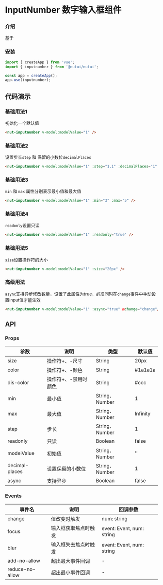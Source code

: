 # InputNumber 数字输入框组件

### 介绍

基于

### 安装

``` javascript
import { createApp } from 'vue';
import { inputnumber } from '@nutui/nutui';

const app = createApp();
app.use(inputnumber);

```

## 代码演示

### 基础用法1

初始化一个默认值

```html
<nut-inputnumber v-model:modelValue="1" />
```

### 基础用法2

设置步长`step` 和 保留的小数位`decimalPlaces`

```html
<nut-inputnumber v-model:modelValue="1" :step="1.1" :decimalPlaces="1" />
```

### 基础用法3

`min` 和 `max` 属性分别表示最小值和最大值

```html
<nut-inputnumber v-model:modelValue="1" :min="3" :max="5" />
```

### 基础用法4

`readonly`设置只读

```html
<nut-inputnumber v-model:modelValue="1" :readonly="true" />
```

### 基础用法5

`size`设置操作符的大小

```html
<nut-inputnumber v-model:modelValue="1" :size="20px" />
```

### 高级用法

`async`支持异步修改数量，设置了此属性为true，必须同时在`change`事件中手动设置input值才能生效

```html
<nut-inputnumber v-model:modelValue="1" :async="true" @change="change"/>
```


## API

### Props

| 参数         | 说明                             | 类型   | 默认值           |
|--------------|----------------------------------|--------|------------------|
| size         | 操作符+、-尺寸               | String          | 20px                |
| color        | 操作符+、-颜色               | String          | #1a1a1a             |
| dis-color     | 操作符+、-禁用时颜色          | String          | #ccc                |
| min          | 最小值                      | String、Number | 1                   |
| max          | 最大值                      | String、Number | Infinity             |
| step         | 步长                        | String、Number |     1                |
| readonly     | 只读                   | Boolean | false              |
| modelValue   | 初始值                   | String、Number | ''              |
| decimal-places| 设置保留的小数位                   | String、Number | 1              |
| async        | 支持异步                   | Boolean | false              |

### Events

| 事件名 | 说明           | 回调参数     |
|--------|----------------|--------------|
| change  | 值改变时触发 | num: string | number |
| focus  | 输入框获取焦点时触发 | event: Event, num: string | number |
| blur  | 输入框失去焦点时触发 | event: Event, num: string | number |
| add-no-allow  | 超出最大事件回调 | - |
| reduce-no-allow  | 超出最小事件回调 | - |
